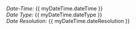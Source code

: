  *Date-Time:* {{ myDateTime.dateTime }} <br>
 *Date Type:* {{ myDateTime.dateType }} <br>
 *Date Resolution:* {{ myDateTime.dateResolution }} <br>